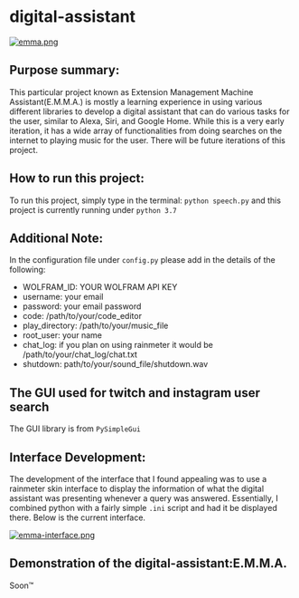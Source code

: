 # digital-assistant

[![emma.png](https://i.postimg.cc/vBK8Cj7h/emma.png)](https://postimg.cc/VrjcCKV0)

## Purpose summary:
This particular project known as Extension Management Machine Assistant(E.M.M.A.) is mostly a learning experience in using various different libraries to develop a digital assistant that can do various tasks for the user, similar to Alexa, Siri, and Google Home. While this is a very early iteration, it has a wide array of functionalities from doing searches on the internet to playing music for the user. There will be future iterations of this project.

## How to run this project:
To run this project, simply type in the terminal: ``python speech.py`` and this project is currently running under ``python 3.7``

## Additional Note:
In the configuration file under ``config.py`` please add in the details of the following:

+ WOLFRAM_ID: YOUR WOLFRAM API KEY
+ username: your email
+ password: your email password
+ code: /path/to/your/code_editor
+ play_directory: /path/to/your/music_file
+ root_user: your name
+ chat_log: if you plan on using rainmeter it would be /path/to/your/chat_log/chat.txt
+ shutdown: path/to/your/sound_file/shutdown.wav

## The GUI used for twitch and instagram user search
 The GUI library is from ``PySimpleGui``

## Interface Development:
The development of the interface that I found appealing was to use a rainmeter skin interface to display the information of what the digital assistant was presenting whenever a query was answered. Essentially, I combined python with a fairly simple ``.ini`` script and had it be displayed there. Below is the current interface.

[![emma-interface.png](https://i.postimg.cc/13FWFNY3/emma-interface.png)](https://postimg.cc/jDsQ0Cbp)

## Demonstration of the digital-assistant:E.M.M.A.

Soon:tm:

